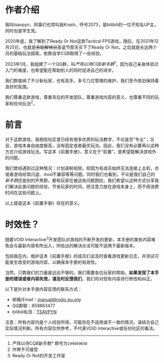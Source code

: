 # 作者介绍
我叫tsavpyn，同事们也常叫我Krash，呼号2073，是bilibili的一位不知名UP主，同时也是学生党。

2020年底，我了解到了Ready Or Not这款Tactical FPS游戏，随后，在2021年12月25日，也就是~~苏联解体日~~圣诞节那天买下了Ready Or Not。之后就是长达两个月的基础玩法探索。依靠自学CQB取得了一些经验。

2023年1月，我组建了一个QQ群，叫*严阵以待CQB新手群*<sup>1</sup>，因为自己亲身体验过入门的难度，也希望能在帮助别人的同时促进自己的进步。

我们群接纳了不少新玩家，也有高手。多亏几位管理的维护，我们至今依旧保持着良好的氛围。

我们尊重这款游戏，尊重背后的开发团队，尊重游戏内容的意义，也尊重不同的玩家和任何玩法<sup>2</sup>。

# 前言
对于这款游戏，我相信社区里已经有很多优质的玩法教学，不论是否“专业”；况且，游戏本身自由度极高，没有固定或者最优玩法。因此，我们没有必要再以这种方式介绍游戏玩法。写这本《前置手册》，意义在于“前置”，是希望能解决游戏外的问题。

我们曾经遇到过这种情况：计划录制视频，却因为有成员始终无法连接上主机，亦或者游戏经常闪退、mod不兼容等等问题。同时我们也看到，不论是我们自己的*新手群*还是别的开黑群，都有玩家在被这些问题困扰。我们希望以这种方式分享我们解决此类问题的经验，节省玩家的时间，把注意力放在游戏本身上，而不用浪费时间在这些问题上。

以上就是这本《前置手册》存在的意义。

# 时效性？
随着VOID Interactive<sup>3</sup>开发团队对游戏的不断开发的更新，本手册的某些内容难免会与最新内容有所出入，所给出的解决办法可能不适用于最新版本。

包括我在内，维护这本《前置手册》的成员们会及时查看游戏更新日志，并测试可能发生改变的游戏内容，以确保本手册的有效性。

当然，只靠我们的力量是远远不够的。我们需要各位玩家的帮助。**如果发现了本手册的错误或者内容失效，请及时反馈我们**，我们将对现有内容进行修改和纠正。

以下是针对本手册内容反馈的联系方式：
* 邮箱/Email：manual@rogic.eu.org
* QQ群聊：859863477
* bilibili私信：[TSAVPYN](https://space.bilibili.com/351531280)

注意：所有内容均是个人经验所得，可能存在不适用或不一致的情况，请结合自己实际情况判断。所有内容仅供参考，不代表VOID Interactive或任何社区的看法。

---
1. 严阵以待CQB新手群* 群号为`199869650`
2. 作弊不可接受
3. Ready Or Not的开发工作室